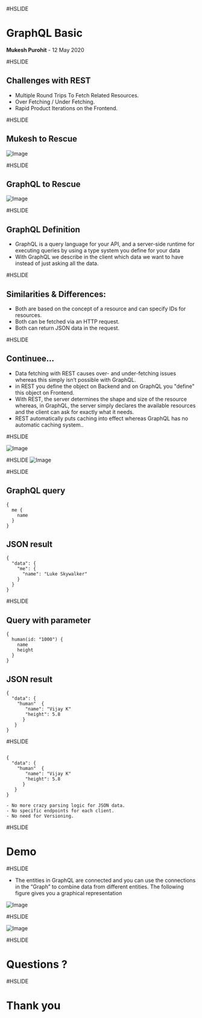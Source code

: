 #HSLIDE

# GraphQL Basic

<span class="primary"><strong>Mukesh Purohit</strong></span> - 12 May 2020
 
#HSLIDE

## Challenges with REST

- Multiple Round Trips To Fetch Related Resources.<!-- .element: class="fragment" -->
- Over Fetching / Under Fetching.<!-- .element: class="fragment" -->
- Rapid Product Iterations on the Frontend.<!-- .element: class="fragment" -->

#HSLIDE

## Mukesh to Rescue

![Image](img/self.jpg)

#HSLIDE
## GraphQL to Rescue

![Image](img/superGraphQL.jpg)

#HSLIDE

## GraphQL Definition
- GraphQL is a query language for your API, and a server-side runtime for executing queries by using a type system you define for your data <!-- .element: class="fragment" -->
- With GraphQL we describe in the client which data we want to have instead of just asking all the data.<!-- .element: class="fragment" -->

#HSLIDE

## Similarities & Differences:

- Both are based on the concept of a resource and can specify IDs for resources.<!-- .element: class="fragment" -->
- Both can be fetched via an HTTP request.<!-- .element: class="fragment" -->
- Both can return JSON data in the request.<!-- .element: class="fragment" -->

#HSLIDE

## Continuee...

- Data fetching with REST causes over- and under-fetching issues whereas this simply isn’t possible with GraphQL.<!-- .element: class="fragment" -->
- in REST you define the object on Backend and on GraphQL you "define" this object on Frontend.<!-- .element: class="fragment" -->
- With REST, the server determines the shape and size of the resource whereas, in GraphQL, the server simply declares the available resources and the client can ask for exactly what it needs.<!-- .element: class="fragment" -->
- REST automatically puts caching into effect whereas GraphQL has no automatic caching system..<!-- .element: class="fragment" -->

#HSLIDE

![Image](img/apiDesign.jpg)

#HSLIDE
![Image](img/imageArch.png)

#HSLIDE

## GraphQL query
```
{
  me {
    name
  }
}

```

## JSON result
```
{
  "data": {
    "me": {
      "name": "Luke Skywalker"
    } 
  }
}
```

#HSLIDE

## Query with parameter
```
{
  human(id: "1000") {
    name
    height
  }
}

```

## JSON result
```
{
  "data": {
    "human"  {
       "name": "Vijay K"
       "height": 5.8
      }
   }
}
```

#HSLIDE
```

{
  "data": {
    "human"  {
       "name": "Vijay K"
       "height": 5.8
      }
   }
}

- No more crazy parsing logic for JSON data.
- No specific endpoints for each client.
- No need for Versioning.
```
#HSLIDE

# Demo

#HSLIDE
- The entities in GraphQL are connected and you can use the connections in the “Graph” to combine data from different entities. The following figure gives you a graphical representation<!-- .element: class="fragment" -->

![Image](img/GraphImage.png)

#HSLIDE

![Image](img/typesystem.jpg)

#HSLIDE

# Questions ?

#HSLIDE

# Thank you
